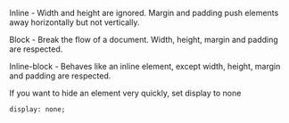 
Inline - Width and height are ignored. Margin and padding push elements away horizontally but not vertically.

Block - Break the flow of a document. Width, height, margin and padding are respected.

Inline-block - Behaves like an inline element, except width, height, margin and padding are respected. 

If you want to hide an element very quickly, set display to none

```
display: none;
```
